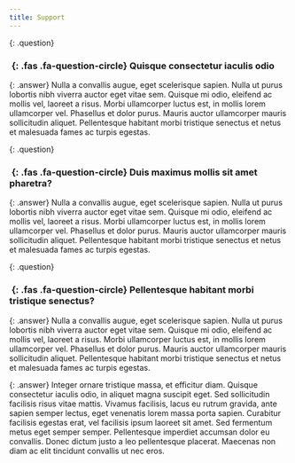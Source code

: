 ```yaml
---
title: Support
---
```


{: .question}
### *&nbsp;*{: .fas .fa-question-circle} Quisque consectetur iaculis odio

{: .answer}
Nulla a convallis augue, eget scelerisque sapien. Nulla ut purus lobortis nibh viverra auctor eget vitae sem.
Quisque mi odio, eleifend ac mollis vel, laoreet a risus. Morbi ullamcorper luctus est, in mollis lorem ullamcorper vel.
Phasellus et dolor purus. Mauris auctor ullamcorper mauris sollicitudin aliquet.
Pellentesque habitant morbi tristique senectus et netus et malesuada fames ac turpis egestas.


{: .question}
### *&nbsp;*{: .fas .fa-question-circle} Duis maximus mollis sit amet pharetra?

{: .answer}
Nulla a convallis augue, eget scelerisque sapien. Nulla ut purus lobortis nibh viverra auctor eget vitae sem.
Quisque mi odio, eleifend ac mollis vel, laoreet a risus. Morbi ullamcorper luctus est, in mollis lorem ullamcorper vel.
Phasellus et dolor purus. Mauris auctor ullamcorper mauris sollicitudin aliquet.
Pellentesque habitant morbi tristique senectus et netus et malesuada fames ac turpis egestas.


{: .question}
### *&nbsp;*{: .fas .fa-question-circle} Pellentesque habitant morbi tristique senectus?

{: .answer}
Nulla a convallis augue, eget scelerisque sapien. Nulla ut purus lobortis nibh viverra auctor eget vitae sem.
Quisque mi odio, eleifend ac mollis vel, laoreet a risus. Morbi ullamcorper luctus est, in mollis lorem ullamcorper vel.
Phasellus et dolor purus. Mauris auctor ullamcorper mauris sollicitudin aliquet.
Pellentesque habitant morbi tristique senectus et netus et malesuada fames ac turpis egestas.

{: .answer}
Integer ornare tristique massa, et efficitur diam. Quisque consectetur iaculis odio, in aliquet magna suscipit eget.
Sed sollicitudin facilisis risus vitae mattis. Vivamus facilisis, lacus eu rutrum gravida, ante sapien semper lectus,
eget venenatis lorem massa porta sapien. Curabitur facilisis egestas erat, vel facilisis ipsum laoreet sit amet.
Sed fermentum metus eget semper semper. Pellentesque imperdiet accumsan dolor eu convallis.
Donec dictum justo a leo pellentesque placerat. Maecenas non diam ac elit tincidunt convallis ut nec eros.
